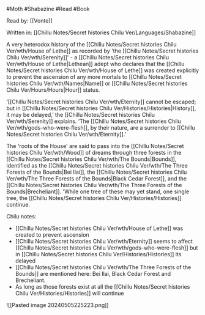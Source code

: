 #Moth #Shabazine #Read #Book 

Read by: [[Vonte]] 

Written in: [[Chillu Notes/Secret histories Chilu Ver/Languages/Shabazine]]

A very heterodox history of the [[Chillu Notes/Secret histories Chilu Ver/wth/House of Lethe]] as recorded by 'the [[Chillu Notes/Secret histories Chilu Ver/wth/Serenity]]' - a [[Chillu Notes/Secret histories Chilu Ver/wth/House of Lethe|Lethean]] adept who declares that the [[Chillu Notes/Secret histories Chilu Ver/wth/House of Lethe]] was created explicitly to prevent the ascension of any more mortals to [[Chillu Notes/Secret histories Chilu Ver/wth/Names|Name]] or [[Chillu Notes/Secret histories Chilu Ver/Hours/Hours|Hour]] status.

‘[[Chillu Notes/Secret histories Chilu Ver/wth/Eternity]] cannot be escaped; but in [[Chillu Notes/Secret histories Chilu Ver/Histories/Histories|History]], it may be delayed,’ the [[Chillu Notes/Secret histories Chilu Ver/wth/Serenity]] explains. ‘The [[Chillu Notes/Secret histories Chilu Ver/wth/gods-who-were-flesh]], by their nature, are a surrender to [[Chillu Notes/Secret histories Chilu Ver/wth/Eternity]].’

The 'roots of the House' are said to pass into the [[Chillu Notes/Secret histories Chilu Ver/wth/Wood]] of dreams through three forests in the [[Chillu Notes/Secret histories Chilu Ver/wth/The Bounds|Bounds]], identified as the [[Chillu Notes/Secret histories Chilu Ver/wth/The Three Forests of the Bounds|Bei Ilai]], the [[Chillu Notes/Secret histories Chilu Ver/wth/The Three Forests of the Bounds|Black Cedar Forest]], and the [[Chillu Notes/Secret histories Chilu Ver/wth/The Three Forests of the Bounds|Brecheliant]]. 'While one tree of these may yet stand, one single tree, the [[Chillu Notes/Secret histories Chilu Ver/Histories/Histories]] continue.

Chilu notes:
- [[Chillu Notes/Secret histories Chilu Ver/wth/House of Lethe]] was created to prevent ascension
- [[Chillu Notes/Secret histories Chilu Ver/wth/Eternity]] seems to affect [[Chillu Notes/Secret histories Chilu Ver/wth/gods-who-were-flesh]] but in [[Chillu Notes/Secret histories Chilu Ver/Histories/Histories]] its delayed
- [[Chillu Notes/Secret histories Chilu Ver/wth/The Three Forests of the Bounds]] are mentioned here: Bei Ilai, Black Cedar Forest and Brecheliant.
- As long as those forests exist at all the [[Chillu Notes/Secret histories Chilu Ver/Histories/Histories]] will continue

![[Pasted image 20240505225223.png]]